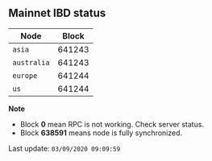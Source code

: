 ## **Mainnet** IBD status


Node | Block
--- | ---
`asia` | 641243
`australia` | 641243
`europe` | 641244
`us` | 641244


**Note**
* Block **0** mean RPC is not working. Check server status.
* Block **638591** means node is fully synchronized.


Last update: `03/09/2020 09:09:59`
